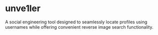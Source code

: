 # unve1ler
A social engineering tool designed to seamlessly locate profiles using usernames while offering convenient reverse image search functionality.
